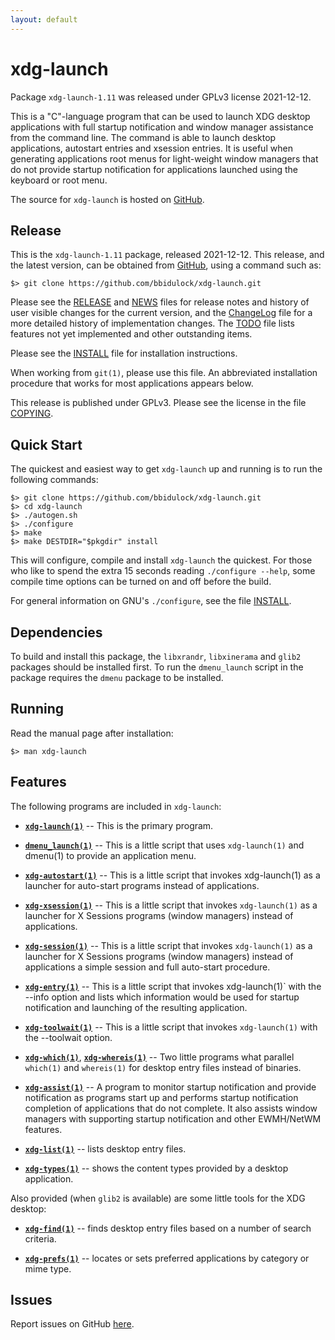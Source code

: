 ```yaml
---
layout: default
---
```

  [xdg-launch -- read me first file.  2021-12-12]: #

xdg-launch
===============

Package `xdg-launch-1.11` was released under GPLv3 license
2021-12-12.

This is a "C"-language program that can be used to launch XDG desktop
applications with full startup notification and window manager
assistance from the command line.  The command is able to launch desktop
applications, autostart entries and xsession entries.  It is useful when
generating applications root menus for light-weight window managers that
do not provide startup notification for applications launched using the
keyboard or root menu.

The source for `xdg-launch` is hosted on [GitHub][1].


Release
-------

This is the `xdg-launch-1.11` package, released 2021-12-12.
This release, and the latest version, can be obtained from [GitHub][1],
using a command such as:

    $> git clone https://github.com/bbidulock/xdg-launch.git

Please see the [RELEASE][3] and [NEWS][4] files for release notes and
history of user visible changes for the current version, and the
[ChangeLog][5] file for a more detailed history of implementation
changes.  The [TODO][6] file lists features not yet implemented and
other outstanding items.

Please see the [INSTALL][8] file for installation instructions.

When working from `git(1)`, please use this file.  An abbreviated
installation procedure that works for most applications appears below.

This release is published under GPLv3.  Please see the license in the
file [COPYING][10].


Quick Start
-----------

The quickest and easiest way to get `xdg-launch` up and
running is to run the following commands:

    $> git clone https://github.com/bbidulock/xdg-launch.git
    $> cd xdg-launch
    $> ./autogen.sh
    $> ./configure
    $> make
    $> make DESTDIR="$pkgdir" install

This will configure, compile and install `xdg-launch` the
quickest.  For those who like to spend the extra 15 seconds reading
`./configure --help`, some compile time options can be turned on and off
before the build.

For general information on GNU's `./configure`, see the file
[INSTALL][8].

Dependencies
------------

To build and install this package, the `libxrandr`, `libxinerama` and
`glib2` packages should be installed first.  To run the `dmenu_launch`
script in the package requires the `dmenu` package to be installed.

Running
-------

Read the manual page after installation:

    $> man xdg-launch


Features
--------

The following programs are included in `xdg-launch`:

 - [__`xdg-launch(1)`__][11] -- This is the primary program.

 - [__`dmenu_launch(1)`__][12] -- This is a little script that uses
   `xdg-launch(1)` and dmenu(1) to provide an application menu.

 - [__`xdg-autostart(1)`__][13] -- This is a little script that invokes
   xdg-launch(1) as a launcher for auto-start programs instead of
   applications.

 - [__`xdg-xsession(1)`__][14] -- This is a little script that invokes
   `xdg-launch(1)` as a launcher for X Sessions programs (window
   managers) instead of applications.

 - [__`xdg-session(1)`__][15] -- This is a little script that invokes
   `xdg-launch(1)` as a launcher for X Sessions programs (window
   managers) instead of applications a simple session and full
   auto-start procedure.

 - [__`xdg-entry(1)`__][16] -- This is a little script that invokes
   xdg-launch(1)` with the --info option and lists which information
   would be used for startup notification and launching of the resulting
   application.

 - [__`xdg-toolwait(1)`__][17] -- This is a little script that invokes
   `xdg-launch(1)` with the --toolwait option.

 - [__`xdg-which(1)`__][18], [__`xdg-whereis(1)`__][19] -- Two little programs what
   parallel `which(1)` and `whereis(1)` for desktop entry files instead
   of binaries.

 - [__`xdg-assist(1)`__][20] -- A program to monitor startup notification and
   provide notification as programs start up and performs startup
   notification completion of applications that do not complete.  It
   also assists window managers with supporting startup notification and
   other EWMH/NetWM features.

 - [__`xdg-list(1)`__][21] -- lists desktop entry files.

 - [__`xdg-types(1)`__][22] -- shows the content types provided by a desktop
   application.

Also provided (when `glib2` is available) are some little tools for the
XDG desktop:

 - [__`xdg-find(1)`__][23] -- finds desktop entry files based on a number of
   search criteria.

 - [__`xdg-prefs(1)`__][24] -- locates or sets preferred applications by
   category or mime type.


Issues
------

Report issues on GitHub [here][2].



[1]: https://github.com/bbidulock/xdg-launch
[2]: https://github.com/bbidulock/xdg-launch/issues
[3]: https://github.com/bbidulock/xdg-launch/blob/1.11/RELEASE
[4]: https://github.com/bbidulock/xdg-launch/blob/1.11/NEWS
[5]: https://github.com/bbidulock/xdg-launch/blob/1.11/ChangeLog
[6]: https://github.com/bbidulock/xdg-launch/blob/1.11/TODO
[7]: https://github.com/bbidulock/xdg-launch/blob/1.11/COMPLIANCE
[8]: https://github.com/bbidulock/xdg-launch/blob/1.11/INSTALL
[9]: https://github.com/bbidulock/xdg-launch/blob/1.11/LICENSE
[10]: https://github.com/bbidulock/xdg-launch/blob/1.11/COPYING
[11]: https://github.com/bbidulock/xdg-launch/blob/1.11/man/xdg-launch.pod
[12]: https://github.com/bbidulock/xdg-launch/blob/1.11/man/dmenu_launch.pod
[13]: https://github.com/bbidulock/xdg-launch/blob/1.11/man/xdg-autostart.pod
[14]: https://github.com/bbidulock/xdg-launch/blob/1.11/man/xdg-xsession.pod
[15]: https://github.com/bbidulock/xdg-launch/blob/1.11/man/xdg-session.pod
[16]: https://github.com/bbidulock/xdg-launch/blob/1.11/man/xdg-entry.pod
[17]: https://github.com/bbidulock/xdg-launch/blob/1.11/man/xdg-toolwait.pod
[18]: https://github.com/bbidulock/xdg-launch/blob/1.11/man/xdg-which.pod
[19]: https://github.com/bbidulock/xdg-launch/blob/1.11/man/xdg-whereis.pod
[20]: https://github.com/bbidulock/xdg-launch/blob/1.11/man/xdg-assist.pod
[21]: https://github.com/bbidulock/xdg-launch/blob/1.11/man/xdg-list.pod
[22]: https://github.com/bbidulock/xdg-launch/blob/1.11/man/xdg-types.pod
[23]: https://github.com/bbidulock/xdg-launch/blob/1.11/man/xdg-find.pod
[24]: https://github.com/bbidulock/xdg-launch/blob/1.11/man/xdg-prefs.pod

[ vim: set ft=markdown sw=4 tw=72 nocin nosi fo+=tcqlorn spell: ]: #
